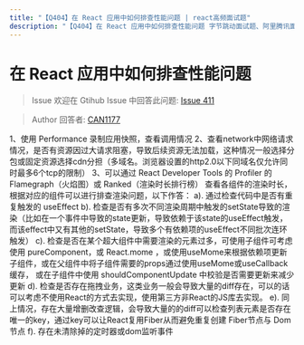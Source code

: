 ```yaml
---
title: "【Q404】在 React 应用中如何排查性能问题 | react高频面试题"
description: "【Q404】在 React 应用中如何排查性能问题 字节跳动面试题、阿里腾讯面试题、美团小米面试题。"
---
```


# 在 React 应用中如何排查性能问题

> Issue
> 欢迎在 Gtihub Issue 中回答此问题: [Issue 411](https://github.com/shfshanyue/Daily-Question/issues/411)

> Author
> 回答者: [CAN1177](https://github.com/CAN1177)

1、使用 Performance 录制应用快照，查看调用情况
2、查看network中网络请求情况，是否有资源因过大请求阻塞，导致后续资源无法加载，这种情况一般选择分包或固定资源选择cdn分担（多域名。浏览器设置的http2.0以下同域名仅允许同时最多6个tcp的限制）
3、可以通过 React Developer Tools 的 Profiler 的 Flamegraph（火焰图）或 Ranked（渲染时长排行榜） 查看各组件的渲染时长，根据对应的组件可以进行排查渲染问题，以下作答：
a). 通过检查代码中是否有重复触发的 useEffect
b). 检查是否有多次不同渲染周期中触发的setState导致的渲染（比如在一个事件中导致的state更新，导致依赖于该state的useEffect触发，而该effect中又有其他的setState，导致多个有依赖项的useEffect不同批次连环触发）
c). 检查是否在某个超大组件中需要渲染的元素过多，可使用子组件可考虑使用 pureComponent，或 React.mome ，或使用useMome来根据依赖项更新子组件，或在父组件中将子组件需要的props通过使用useMome或useCallback缓存， 或在子组件中使用 shouldComponentUpdate 中校验是否需要更新来减少更新
d). 检查是否存在拖拽业务，这类业务一般会导致大量的diff存在，可以的话可以考虑不使用React的方式去实现，使用第三方非React的JS库去实现。
e). 同上情况，存在大量增删改查逻辑，会导致大量的的diff可以检查列表元素是否存在唯一的key，通过key可以让React复用Fiber从而避免重复创建 Fiber节点与 Dom 节点
f). 存在未清除掉的定时器或dom监听事件
